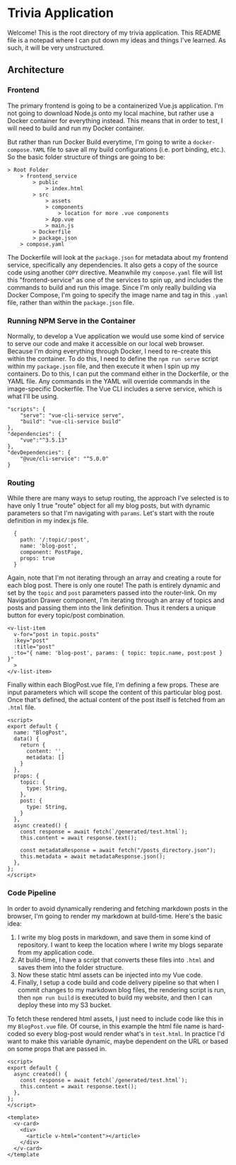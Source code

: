 # Trivia Application

Welcome! This is the root directory of my trivia application. This README file is a notepad where I can put down my ideas and things I've learned. As such, it will be very unstructured.

## Architecture

### Frontend

The primary frontend is going to be a containerized Vue.js application. I'm not going to download Node.js onto my local machine, but rather use a Docker container for everything instead. This means that in order to test, I will need to build and run my Docker container.

But rather than run Docker Build everytime, I'm going to write a `docker-compose.YAML` file to save all my build configurations (i.e. port binding, etc.). So the basic folder structure of things are going to be:

```
> Root Folder
    > frontend_service
        > public
            > index.html
        > src
            > assets
            > components
                > location for more .vue components
            > App.vue
            > main.js
        > Dockerfile
        > package.json
    > compose.yaml
```

The Dockerfile will look at the `package.json` for metadata about my frontend service, specifically any dependencies. It also gets a copy of the source code using another `COPY` directive. Meanwhile my `compose.yaml` file will list this "frontend-service" as one of the services to spin up, and includes the commands to build and run this image. Since I'm only really building via Docker Compose, I'm going to specify the image name and tag in this `.yaml` file, rather than within the `package.json` file. 

### Running NPM Serve in the Container

Normally, to develop a Vue application we would use some kind of service to serve our code and make it accessible on our local web browser. Because I'm doing everything through Docker, I need to re-create this within the container. To do this, I need to define the `npm run serve` script within my `package.json` file, and then execute it when I spin up my containers. Do to this, I can put the command either in the Dockerfile, or the YAML file. Any commands in the YAML will override commands in the image-specific Dockerfile. The Vue CLI includes a serve service, which is what I'll be using. 

```
"scripts": {
    "serve": "vue-cli-service serve",
    "build": "vue-cli-service build"
},
"dependencies": {
    "vue":"^3.5.13"
},
"devDependencies": {
    "@vue/cli-service": "^5.0.0"
}
```

### Routing

While there are many ways to setup routing, the approach I've selected is to have only 1 true "route" object for all my blog posts, but with dynamic parameters so that I'm navigating with `params`. Let's start with the route definition in my index.js file. 

```
  {
    path: '/:topic/:post',
    name: 'blog-post',
    component: PostPage,
    props: true
  }
```

Again, note that I'm not iterating through an array and creating a route for each blog post. There is only one route! The path is entirely dynamic and set by the `topic` and `post` parameters passed into the router-link. On my Navigation Drawer component, I'm iterating through an array of topics and posts and passing them into the link definition. Thus it renders a unique button for every topic/post combination.

```
<v-list-item
  v-for="post in topic.posts"
  :key="post"
  :title="post"
  :to="{ name: 'blog-post', params: { topic: topic.name, post:post } }"
  >
</v-list-item>
```

Finally within each BlogPost.vue file, I'm defining a few props. These are input parameters which will scope the content of this particular blog post. Once that's defined, the actual content of the post itself is fetched from an `.html` file. 

```
<script>
export default {
  name: "BlogPost",
  data() {
    return {
      content: '',
      metadata: []
    }
  },
  props: {
    topic: {
      type: String,
    },
    post: {
      type: String,
    }
  },
  async created() {
    const response = await fetch(`/generated/test.html`);
    this.content = await response.text();

    const metadataResponse = await fetch("/posts_directory.json");
    this.metadata = await metadataResponse.json();
  },
};
</script>
```

### Code Pipeline

In order to avoid dynamically rendering and fetching markdown posts in the browser, I'm going to render my markdown at build-time. Here's the basic idea:

1. I write my blog posts in markdown, and save them in some kind of repository. I want to keep the location where I write my blogs separate from my application code. 
2. At build-time, I have a script that converts these files into `.html` and saves them into the folder structure. 
3. Now these static html assets can be injected into my Vue code.  
4. Finally, I setup a code build and code delivery pipeline so that when I commit changes to my markdown blog files, the rendering script is run, then `npm run build` is executed to build my website, and then I can deploy these into my S3 bucket. 

To fetch these rendered html assets, I just need to include code like this in my `BlogPost.vue` file. Of course, in this example the html file name is hard-coded so every blog-post would render what's in `test.html`. In practice I'd want to make this variable dynamic, maybe dependent on the URL or based on some props that are passed in. 

```
<script>
export default {
  async created() {
    const response = await fetch(`/generated/test.html`);
    this.content = await response.text();
  },
};
</script>

<template>
  <v-card>
    <div>
      <article v-html="content"></article>
    </div>
  </v-card>
</template
```